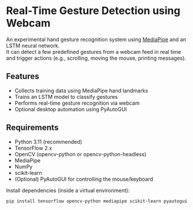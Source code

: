 # Real-Time Gesture Detection using Webcam

An experimental hand gesture recognition system using [MediaPipe](https://mediapipe.dev/) and an LSTM neural network.  
It can detect a few predefined gestures from a webcam feed in real time and trigger actions (e.g., scrolling, moving the mouse, printing messages).

## Features

- Collects training data using MediaPipe hand landmarks
- Trains an LSTM model to classify gestures
- Performs real-time gesture recognition via webcam
- Optional desktop automation using PyAutoGUI

## Requirements

- Python 3.11 (recommended)
- TensorFlow 2.x
- OpenCV (opencv-python or opencv-python-headless)
- MediaPipe
- NumPy
- scikit-learn
- (Optional) PyAutoGUI for controlling the mouse/keyboard

Install dependencies (inside a virtual environment):

```bash
pip install tensorflow opencv-python mediapipe scikit-learn pyautogui


